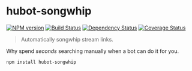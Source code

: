 # hubot-songwhip
[![NPM version][npm-image]][npm-url] [![Build Status][travis-image]][travis-url] [![Dependency Status][daviddm-image]][daviddm-url] [![Coverage Status][coveralls-image]][coveralls-url]
> Automatically songwhip stream links.

Why spend _seconds_ searching manually when a bot can do it for you.

```bash
npm install hubot-songwhip
```

[npm-image]: https://badge.fury.io/js/hubot-songwhip.svg
[npm-url]: https://npmjs.org/package/hubot-songwhip
[travis-image]: https://travis-ci.org/ljcl/hubot-songwhip.svg?branch=master
[travis-url]: https://travis-ci.org/ljcl/hubot-songwhip
[daviddm-image]: https://david-dm.org/ljcl/hubot-songwhip.svg?theme=shields.io
[daviddm-url]: https://david-dm.org/ljcl/hubot-songwhip
[coveralls-image]: https://coveralls.io/repos/github/ljcl/hubot-songwhip/badge.svg?branch=master
[coveralls-url]:https://coveralls.io/github/ljcl/hubot-songwhip?branch=master